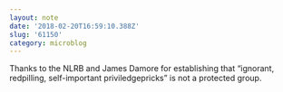 ```yaml
---
layout: note
date: '2018-02-20T16:59:10.388Z'
slug: '61150'
category: microblog
---
```

Thanks to the NLRB and James Damore for establishing that “ignorant, redpilling, self-important priviledgepricks” is not a protected group.
